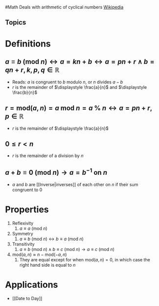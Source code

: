 #Math 
Deals with arithmetic of cyclical numbers
[Wikipedia](https://en.wikipedia.org/wiki/Modular_arithmetic)
## Topics
# Definitions
## $\displaystyle a\equiv b~\left(\text{mod }n\right)\leftrightarrow a=kn+b\leftrightarrow a=pn+r \land b=qn+r,k,p,q\in \mathbb{R}$
* Reads: $\displaystyle a$ is congruent to $\displaystyle b$ modulo $\displaystyle n$, or $\displaystyle n$ divides $\displaystyle a-b$
* $\displaystyle r$ is the remainder of $\displaystyle \frac{a}{n}$ and $\displaystyle \frac{b}{n}$
## $\displaystyle r=\text{mod}\left(a,n\right)=a\text{ mod }n=a~\%~n\leftrightarrow a=pn+r,p\in \mathbb{R}$
* $\displaystyle r$ is the remainder of $\displaystyle \frac{a}{n}$
## $\displaystyle 0\leq r<n$
* $\displaystyle r$ is the remainder of a division by $\displaystyle n$
## $\displaystyle a+b\equiv 0~\left(\text{mod }n\right)\rightarrow a=b^{-1} \text{ on }n$
* $\displaystyle a$ and $\displaystyle b$ are [[Inverse|inverses]] of each other on $\displaystyle n$ if their sum congruent to $\displaystyle 0$
# Properties
1. Reflexivity
	1. $\displaystyle a\equiv a~\left(\text{mod }n\right)$
2. Symmetry
	1. $\displaystyle a\equiv b~\left(\text{mod }n\right)\leftrightarrow b\equiv a~\left(\text{mod }n\right)$
3. Transitivity
	1. $\displaystyle a\equiv b~\left(\text{mod }n\right)\land b\equiv c~\left(\text{mod }n\right)\rightarrow a\equiv c~\left(\text{mod }n\right)$
4. $\displaystyle \text{mod}\left(a,n\right) \approx  n-\text{mod}\left(-a,n\right)$
	1. They are equal except for when $\displaystyle \text{mod}\left(a,n\right)=0$, in which case the right hand side is equal to $\displaystyle n$
# Applications
* [[Date to Day]]